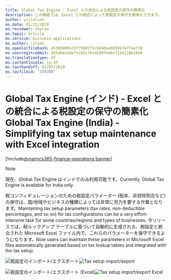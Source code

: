 ```yaml
---
title: Global Tax Engine - Excel との統合による税設定の保守の簡素化
description: この機能では、Excel との統合によって税設定の保守を簡素化できます。
author: yijialuan
ms.date: 01/21/2019
ms.reviewer: shylaw
ms.topic: article
ms.service: business-applications
ms.author: riluan
ms.openlocfilehash: 45385009525f75601f1c8d48ae0d58b7e77aaf39
ms.sourcegitcommit: 365db01dde7ccb5c763d209fedbc715d128b18a6
ms.translationtype: HT
ms.contentlocale: ja-JP
ms.lasthandoff: 02/07/2019
ms.locfileid: "376705"
---
```

#  <a name="global-tax-engine-india---simplifying-tax-setup-maintenance-with-excel-integration"></a><span data-ttu-id="7d085-103">Global Tax Engine (インド) - Excel との統合による税設定の保守の簡素化</span><span class="sxs-lookup"><span data-stu-id="7d085-103">Global Tax Engine (India) - Simplifying tax setup maintenance with Excel integration</span></span> 
[!include[dynamics365-finance-operations banner](../includes/dynamics365-finance-operations.md)]

> [!NOTE]
> <span data-ttu-id="7d085-104">現在、Global Tax Engine はインドでのみ利用可能です。</span><span class="sxs-lookup"><span data-stu-id="7d085-104">Currently, Global Tax Engine is available for India only.</span></span>

<span data-ttu-id="7d085-105">税コンフィギュレーションのための税設定パラメーター (税率、非控除割合など) の保守は、国/地域やビジネスの種類によっては非常に労力を要する作業となります。</span><span class="sxs-lookup"><span data-stu-id="7d085-105">Maintaining tax setup parameters (tax rates, non-deductible percentages, and so on) for tax configurations can be a very effort-intensive task for some countries/regions and types of businesses.</span></span> <span data-ttu-id="7d085-106">今リリースでは、税ルックアップ テーブルに基づいて自動的に生成される、税設定と統合された Microsoft Excel ファイル内で、これらのパラメーターを保守できるようになります。</span><span class="sxs-lookup"><span data-stu-id="7d085-106">Now users can maintain these parameters in Microsoft Excel files automatically generated based on tax lookup tables and integrated with the tax setup.</span></span> 

<span data-ttu-id="7d085-107">![税設定のインポート/エクスポート](media/Tax-setup-import-export.jpg "税設定のインポート/エクスポート")</span><span class="sxs-lookup"><span data-stu-id="7d085-107">![Tax setup import/export](media/Tax-setup-import-export.jpg "Tax setup import/export")</span></span>

<span data-ttu-id="7d085-108">![税設定のインポート/エクスポート (Excel)](media/Tax-setup-import-export-excel.jpg "税設定のインポート/エクスポート (Excel)")</span><span class="sxs-lookup"><span data-stu-id="7d085-108">![Tax setup import/export Excel](media/Tax-setup-import-export-excel.jpg "Tax setup import/export Excel")</span></span>


